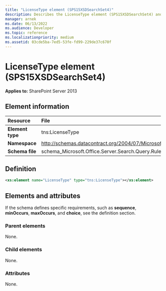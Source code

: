 ```yaml
---
title: "LicenseType element (SPS15XSDSearchSet4)"
description: Describes the LicenseType element (SPS15XSDSearchSet4) and provides the element information, a definition, and elements and attributes.
manager: arnek
ms.date: 06/13/2022
ms.audience: Developer
ms.topic: reference
ms.localizationpriority: medium
ms.assetid: 03cde5ba-7ed5-53fe-fd99-229de37c670f
---
```


# LicenseType element (SPS15XSDSearchSet4)

**Applies to:** SharePoint Server 2013

## Element information

| Resource | File |
|:-----|:-----|
| **Element type** |tns:LicenseType |
| **Namespace** |http://schemas.datacontract.org/2004/07/Microsoft.Office.Server.Search.Query.Rules |
| **Schema file** |schema_Microsoft.Office.Server.Search.Query.Rules.xsd |

## Definition

```XML
<xs:element name="LicenseType" type="tns:LicenseType"></xs:element>

```

## Elements and attributes

If the schema defines specific requirements, such as **sequence**, **minOccurs**, **maxOccurs**, and **choice**, see the definition section.

### Parent elements

None.

### Child elements

None.

### Attributes

None.
